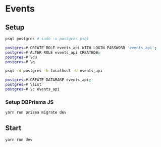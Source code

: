 # Events

## Setup

```bash
psql postgres # sudo -u postgres psql

postgres=# CREATE ROLE events_api WITH LOGIN PASSWORD 'events_api';
postgres=# ALTER ROLE events_api CREATEDB;
postgres=# \du
postgres=# \q

psql -d postgres -h localhost -U events_api

postgres=# CREATE DATABASE events_api;
postgres=# \list
postgres=# \c events_api
```
### Setup DBPrisma JS

```bash
yarn run prisma migrate dev
```

## Start

```bash
yarn run dev
```

